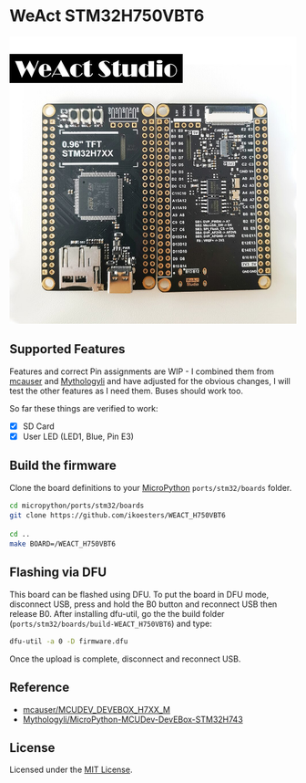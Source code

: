 # WeAct STM32H750VBT6

![board](docs/board.jpg)

## Supported Features

Features and correct Pin assignments are WIP - I combined them from [mcauser](https://github.com/mcauser/MCUDEV_DEVEBOX_H7XX_M) and [Mythologyli](https://github.com/Mythologyli/MicroPython-MCUDev-DevEBox-STM32H743) and have adjusted for the obvious changes, I will test the other features as I need them. Buses should work too.

So far these things are verified to work:

+ [x] SD Card
+ [x] User LED (LED1, Blue, Pin E3)

## Build the firmware

Clone the board definitions to your [MicroPython](https://github.com/micropython/micropython) `ports/stm32/boards` folder.

```bash
cd micropython/ports/stm32/boards
git clone https://github.com/ikoesters/WEACT_H750VBT6

cd ..
make BOARD=/WEACT_H750VBT6
```

## Flashing via DFU

This board can be flashed using DFU. To put the board in DFU mode, disconnect
USB, press and hold the B0 button and reconnect USB then release B0.
After installing dfu-util, go the the build folder (`ports/stm32/boards/build-WEACT_H750VBT6`) and type:

```bash
dfu-util -a 0 -D firmware.dfu
```

Once the upload is complete, disconnect and reconnect USB.

## Reference

+ [mcauser/MCUDEV_DEVEBOX_H7XX_M](https://github.com/mcauser/MCUDEV_DEVEBOX_H7XX_M)
+ [Mythologyli/MicroPython-MCUDev-DevEBox-STM32H743](https://github.com/Mythologyli/MicroPython-MCUDev-DevEBox-STM32H743)

## License

Licensed under the [MIT License](http://opensource.org/licenses/MIT).
